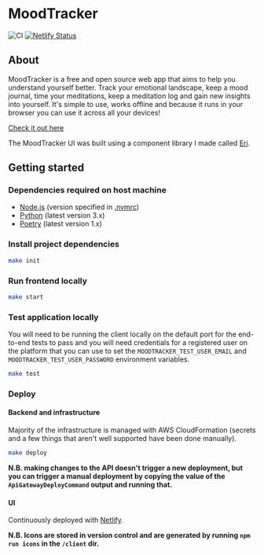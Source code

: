 # MoodTracker

![CI](https://github.com/benji6/moodtracker/workflows/CI/badge.svg)
[![Netlify Status](https://api.netlify.com/api/v1/badges/0d744c93-11e8-4072-85e2-4a168c1ae8ae/deploy-status)](https://app.netlify.com/sites/benji6-moodtracker/deploys)

## About

MoodTracker is a free and open source web app that aims to help you understand yourself better. Track your emotional landscape, keep a mood journal, time your meditations, keep a meditation log and gain new insights into yourself. It's simple to use, works offline and because it runs in your browser you can use it across all your devices!

[Check it out here](https://moodtracker.link)

The MoodTracker UI was built using a component library I made called [Eri](https://github.com/benji6/eri).

## Getting started

### Dependencies required on host machine

- [Node.js](https://nodejs.org) (version specified in [.nvmrc](/client/.nvmrc))
- [Python](https://www.python.org) (latest version 3.x)
- [Poetry](https://python-poetry.org/docs/) (latest version 1.x)

### Install project dependencies

```sh
make init
```

### Run frontend locally

```sh
make start
```

### Test application locally

You will need to be running the client locally on the default port for the end-to-end tests to pass and you will need credentials for a registered user on the platform that you can use to set the `MOODTRACKER_TEST_USER_EMAIL` and `MOODTRACKER_TEST_USER_PASSWORD` environment variables.

```sh
make test
```

### Deploy

#### Backend and infrastructure

Majority of the infrastructure is managed with AWS CloudFormation (secrets and a few things that aren't well supported have been done manually).

```sh
make deploy
```

**N.B. making changes to the API doesn't trigger a new deployment, but you can trigger a manual deployment by copying the value of the `ApiGatewayDeployCommand` output and running that.**

#### UI

Continuously deployed with [Netlify](http://netlify.com).

**N.B. Icons are stored in version control and are generated by running `npm run icons` in the `/client` dir.**
